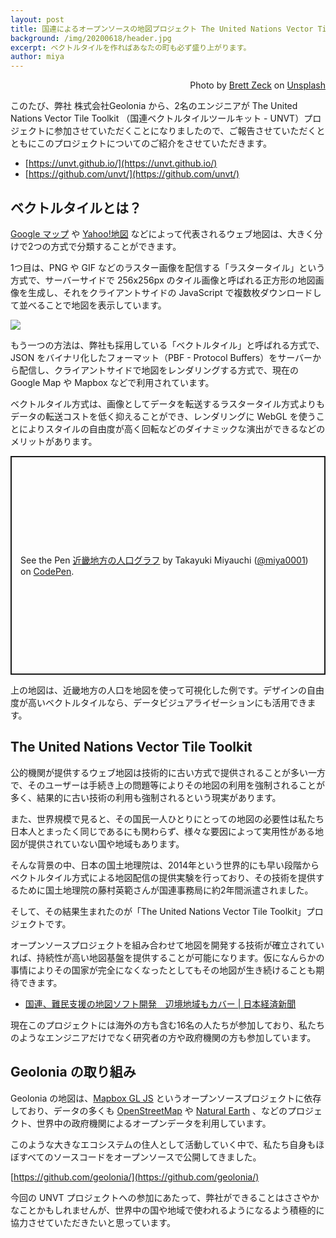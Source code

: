 ```yaml
---
layout: post
title: 国連によるオープンソースの地図プロジェクト The United Nations Vector Tile Toolkit のご紹介
background: /img/20200618/header.jpg
excerpt: ベクトルタイルを作ればあなたの町も必ず盛り上がります。
author: miya
---
```


<p style="text-align: right;">Photo by <a href="https://unsplash.com/@iambrettzeck">Brett Zeck</a> on <a href="https://unsplash.com/">Unsplash</a></p>

このたび、弊社 株式会社Geolonia から、2名のエンジニアが The United Nations Vector Tile Toolkit （国連ベクトルタイルツールキット - UNVT）プロジェクトに参加させていただくことになりましたので、ご報告させていただくとともにこのプロジェクトについてのご紹介をさせていただきます。

* [https://unvt.github.io/](https://unvt.github.io/)
* [https://github.com/unvt/](https://github.com/unvt/)

## ベクトルタイルとは？

[Google マップ](https://www.google.co.jp/maps/?hl=ja) や [Yahoo!地図](https://map.yahoo.co.jp/) などによって代表されるウェブ地図は、大きく分けで2つの方式で分類することができます。

1つ目は、PNG や GIF などのラスター画像を配信する「ラスタータイル」という方式で、サーバーサイドで 256x256px のタイル画像と呼ばれる正方形の地図画像を生成し、それをクライアントサイドの JavaScript で複数枚ダウンロードして並べることで地図を表示しています。

![](https://www.evernote.com/l/ABV8ewDRW2hOXbETxm8G6UZar_dSNR4LgjIB/image.png)

もう一つの方法は、弊社も採用している「ベクトルタイル」と呼ばれる方式で、JSON をバイナリ化したフォーマット（PBF - Protocol Buffers）をサーバーから配信し、クライアントサイドで地図をレンダリングする方式で、現在の Google Map や Mapbox などで利用されています。

ベクトルタイル方式は、画像としてデータを転送するラスタータイル方式よりもデータの転送コストを低く抑えることができ、レンダリングに WebGL を使うことによりスタイルの自由度が高く回転などのダイナミックな演出ができるなどのメリットがあります。

<div class="codepen" data-height="350" data-theme-id="light" data-default-tab="result" data-user="miya0001" data-slug-hash="RwrGzVw" style="height: 350px; box-sizing: border-box; display: flex; align-items: center; justify-content: center; border: 2px solid; margin: 1em 0; padding: 1em;" data-pen-title="近畿地方の人口グラフ">
  <span>See the Pen <a href="https://codepen.io/miya0001/pen/RwrGzVw">
  近畿地方の人口グラフ</a> by Takayuki Miyauchi (<a href="https://codepen.io/miya0001">@miya0001</a>)
  on <a href="https://codepen.io">CodePen</a>.</span>
</div>
<script async src="https://static.codepen.io/assets/embed/ei.js"></script>

上の地図は、近畿地方の人口を地図を使って可視化した例です。デザインの自由度が高いベクトルタイルなら、データビジュアライゼーションにも活用できます。

## The United Nations Vector Tile Toolkit

公的機関が提供するウェブ地図は技術的に古い方式で提供されることが多い一方で、そのユーザーは手続き上の問題等によりその地図の利用を強制されることが多く、結果的に古い技術の利用も強制されるという現実があります。

また、世界規模で見ると、その国民一人ひとりにとっての地図の必要性は私たち日本人とまったく同じであるにも関わらず、様々な要因によって実用性がある地図が提供されていない国や地域もあります。

そんな背景の中、日本の国土地理院は、2014年という世界的にも早い段階からベクトルタイル方式による地図配信の提供実験を行っており、その技術を提供するために国土地理院の藤村英範さんが国連事務局に約2年間派遣されました。

そして、その結果生まれたのが「The United Nations Vector Tile Toolkit」プロジェクトです。

オープンソースプロジェクトを組み合わせて地図を開発する技術が確立されていれば、持続性が高い地図基盤を提供することが可能になります。仮になんらかの事情によりその国家が完全になくなったとしてもその地図が生き続けることも期待できます。

* [国連、難民支援の地図ソフト開発　辺境地域もカバー \| 日本経済新聞](https://www.nikkei.com/article/DGXMZO48701260Z10C19A8MM0000/)

現在このプロジェクトには海外の方も含む16名の人たちが参加しており、私たちのようなエンジニアだけでなく研究者の方や政府機関の方も参加しています。

## Geolonia の取り組み

Geolonia の地図は、[Mapbox GL JS](https://github.com/mapbox/mapbox-gl-js) というオープンソースプロジェクトに依存しており、データの多くも [OpenStreetMap](https://www.openstreetmap.org/) や [Natural Earth](https://www.naturalearthdata.com/) 、などのプロジェクト、世界中の政府機関によるオープンデータを利用しています。

このような大きなエコシステムの住人として活動していく中で、私たち自身もほぼすべてのソースコードをオープンソースで公開してきました。

[https://github.com/geolonia/](https://github.com/geolonia/)

今回の UNVT プロジェクトへの参加にあたって、弊社ができることはささやかなことかもしれませんが、世界中の国や地域で使われるようになるよう積極的に協力させていただきたいと思っています。
